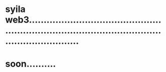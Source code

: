 # syila web3...........................................................................................................................
# soon..........
